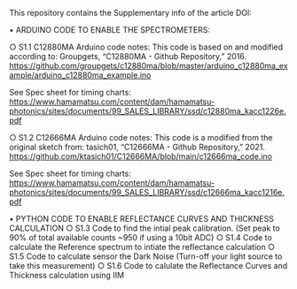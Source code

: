 This repository contains the Supplementary info of the article DOI: 

• ARDUINO CODE TO ENABLE THE SPECTROMETERS:

○ S1.1 C12880MA Arduino code notes:
This code is based on and modified according to: Groupgets, “C12880MA - Github Repository,” 2016.  https://github.com/groupgets/c12880ma/blob/master/arduino_c12880ma_example/arduino_c12880ma_example.ino

See Spec sheet for timing charts: 
https://www.hamamatsu.com/content/dam/hamamatsu-photonics/sites/documents/99_SALES_LIBRARY/ssd/c12880ma_kacc1226e.pdf

○ S1.2 C12666MA Arduino code notes:
This code is a modified from the original sketch from: tasich01, “C12666MA - Github Repository,” 2021. 
https://github.com/ktasich01/C12666MA/blob/main/c12666ma_code.ino

See Spec sheet for timing charts:
https://www.hamamatsu.com/content/dam/hamamatsu-photonics/sites/documents/99_SALES_LIBRARY/ssd/c12666ma_kacc1216e.pdf

• PYTHON CODE TO ENABLE REFLECTANCE CURVES AND THICKNESS CALCULATION
○ S1.3 Code to find the intial peak calibration. (Set peak to 90% of total available counts ~950 if using a 10bit ADC)
○ S1.4 Code to calculate the Reference spectrum to intiate the reflectance calculation
○ S1.5 Code to calculate sensor the Dark Noise (Turn-off your light source to take this measurement)
○ S1.6 Code to calulate the Reflectance Curves and Thickness calculation using IIM
